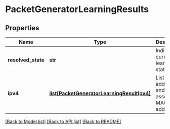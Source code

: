 # PacketGeneratorLearningResults

## Properties
Name | Type | Description | Notes
------------ | ------------- | ------------- | -------------
**resolved_state** | **str** | Indicates current learning state.  | 
**ipv4** | [**list[PacketGeneratorLearningResultIpv4]**](PacketGeneratorLearningResultIpv4.md) | List of IPv4 address and their associated MAC addresses. | [optional] 

[[Back to Model list]](../README.md#documentation-for-models) [[Back to API list]](../README.md#documentation-for-api-endpoints) [[Back to README]](../README.md)


